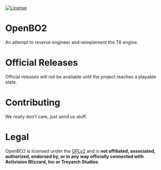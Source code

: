 [![License](https://img.shields.io/badge/License-GPLv2-blue)](LICENSE)

# OpenBO2
An attempt to reverse engineer and reimplement the T6 engine.

# Official Releases
Official releases will not be available until the project reaches a playable state.

# Contributing
We really don't care, just send us stuff.

# Legal
OpenBO2 is licensed under the [GPLv2](LICENSE.md) and is **not affiliated, associated, authorized, endorsed by, or in any way officially connected with Activision Blizzard, Inc or Treyarch Studios**.
